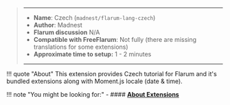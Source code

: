 > ---
> - **Name**: Czech (`madnest/flarum-lang-czech`)
> - **Author**: Madnest
> - **Flarum discussion** N/A
> - **Compatible with FreeFlarum**: Not fully (there are missing translations for some extensions)
> - **Approximate time to setup:** 1 - 2 minutes
>
> ---

!!! quote "About"
    This extension provides Czech tutorial for Flarum and it's bundled extensions along with Moment.js locale (date & time).

!!! note "You might be looking for:"
    - #### **[About Extensions](/docs/how-to/extensions/about-extensions/)**
